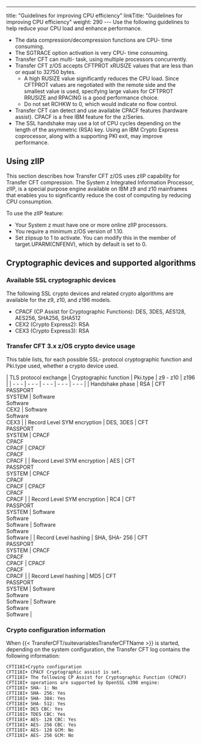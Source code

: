 ---
title: "Guidelines for improving CPU efficiency"
linkTitle: "Guidelines for improving CPU efficiency"
weight: 290
--- Use the following guidelines to help reduce your CPU load and enhance performance.

- The data compression/decompression functions are CPU- time consuming.
- The SGTRACE option activation is very CPU- time consuming.
- Transfer CFT can multi- task, using multiple processors concurrently.
- Transfer CFT z/OS accepts CFTPROT xRUSIZE values that are less than or equal to 32750 bytes.
    - A high RUSIZE value significantly reduces the CPU load. Since CFTPROT values are negotiated with the remote side and the smallest value is used, specifying large values for CFTPROT RRUSIZE and RPACING is a good performance choice.
    - Do not set RCHKW to 0, which would indicate no flow control.
- Transfer CFT can detect and use available CPACF features (hardware assist). CPACF is a free IBM feature for the z/Series.
- The SSL handshake may use a lot of CPU cycles depending on the length of the asymmetric (RSA) key. Using an IBM Crypto Express coprocessor, along with a supporting PKI exit, may improve performance.

## Using zIIP

This section describes how Transfer CFT z/OS uses zIIP capability for Transfer CFT compression. The System z Integrated Information Processor, zIIP, is a special purpose engine available on IBM z9 and z10 mainframes that enables you to significantly reduce the cost of computing by reducing CPU consumption.

To use the zIIP feature:

- Your System z must have one or more online zIIP processors.
- You require a minimum z/OS version of 1.10.
- Set ziipsup to 1 to activate. You can modify this in the member of target.UPARM(CNFENV), which by default is set to 0.

## Cryptographic devices and supported algorithms

### Available SSL cryptographic devices

The following SSL crypto devices and related crypto algorithms are available for the z9, z10, and z196 models.

- CPACF (CP Assist for Cryptographic Functions): DES, 3DES, AES128, AES256, SHA256, SHA512
- CEX2 (Crypto Express2): RSA
- CEX3 (Crypto Express3): RSA

### Transfer CFT 3.x z/OS crypto device usage

This table lists, for each possible SSL- protocol cryptographic function and Pki.type used, whether a crypto device used.

| TLS protocol exchange  | Cryptographic function  | Pki.type  | z9 - z10  | z196  |
| - - - | - - - | - - - | - - - | - - - |
| Handshake phase  | RSA  | CFT<br/> PASSPORT<br/> SYSTEM | Software<br/> Software<br/> CEX2 | Software<br/> Software<br/> CEX3 |
| Record Level SYM encryption  | DES, 3DES  | CFT<br/> PASSPORT<br/> SYSTEM | CPACF<br/> CPACF<br/> CPACF | CPACF<br/> CPACF<br/> CPACF |
| Record Level SYM encryption  | AES  | CFT<br/> PASSPORT<br/> SYSTEM | CPACF<br/> CPACF<br/> CPACF | CPACF<br/> CPACF<br/> CPACF |
| Record Level SYM encryption  | RC4  | CFT<br/> PASSPORT<br/> SYSTEM | Software<br/> Software<br/> Software | Software<br/> Software<br/> Software |
| Record Level hashing  | SHA, SHA- 256  | CFT<br/> PASSPORT<br/> SYSTEM | CPACF<br/> CPACF<br/> CPACF | CPACF<br/> CPACF<br/> CPACF |
| Record Level hashing  | MD5  | CFT<br/> PASSPORT<br/> SYSTEM | Software<br/> Software<br/> Software | Software<br/> Software<br/> Software |

### Crypto configuration information

When {{< TransferCFT/suitevariablesTransferCFTName  >}} is started, depending on the system configuration, the Transfer CFT log contains the following information:

```
CFTI18I+Crypto configuration
CFTI18I+ CPACF Cryptographic assist is set.
CFTI18I+ The following CP Assist for Cryptographic Function (CPACF)
CFTI18I+ operations are supported by OpenSSL s390 engine:
CFTI18I+ SHA- 1: No
CFTI18I+ SHA- 256: Yes
CFTI18I+ SHA- 384: Yes
CFTI18I+ SHA- 512: Yes
CFTI18I+ DES CBC: Yes
CFTI18I+ TDES CBC: Yes
CFTI18I+ AES- 128 CBC: Yes
CFTI18I+ AES- 256 CBC: Yes
CFTI18I+ AES- 128 GCM: No
CFTI18I+ AES- 256 GCM: No
```
